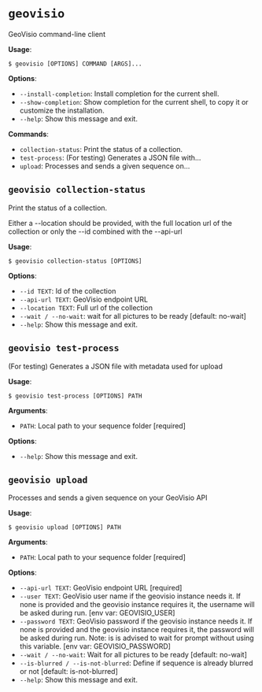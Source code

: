 # `geovisio`

GeoVisio command-line client

**Usage**:

```console
$ geovisio [OPTIONS] COMMAND [ARGS]...
```

**Options**:

* `--install-completion`: Install completion for the current shell.
* `--show-completion`: Show completion for the current shell, to copy it or customize the installation.
* `--help`: Show this message and exit.

**Commands**:

* `collection-status`: Print the status of a collection.
* `test-process`: (For testing) Generates a JSON file with...
* `upload`: Processes and sends a given sequence on...

## `geovisio collection-status`

Print the status of a collection.

Either a --location should be provided, with the full location url of the collection
or only the --id combined with the --api-url

**Usage**:

```console
$ geovisio collection-status [OPTIONS]
```

**Options**:

* `--id TEXT`: Id of the collection
* `--api-url TEXT`: GeoVisio endpoint URL
* `--location TEXT`: Full url of the collection
* `--wait / --no-wait`: wait for all pictures to be ready  [default: no-wait]
* `--help`: Show this message and exit.

## `geovisio test-process`

(For testing) Generates a JSON file with metadata used for upload

**Usage**:

```console
$ geovisio test-process [OPTIONS] PATH
```

**Arguments**:

* `PATH`: Local path to your sequence folder  [required]

**Options**:

* `--help`: Show this message and exit.

## `geovisio upload`

Processes and sends a given sequence on your GeoVisio API

**Usage**:

```console
$ geovisio upload [OPTIONS] PATH
```

**Arguments**:

* `PATH`: Local path to your sequence folder  [required]

**Options**:

* `--api-url TEXT`: GeoVisio endpoint URL  [required]
* `--user TEXT`: GeoVisio user name if the geovisio instance needs it.
If none is provided and the geovisio instance requires it, the username will be asked during run.  [env var: GEOVISIO_USER]
* `--password TEXT`: GeoVisio password if the geovisio instance needs it.
If none is provided and the geovisio instance requires it, the password will be asked during run.
Note: is is advised to wait for prompt without using this variable.  [env var: GEOVISIO_PASSWORD]
* `--wait / --no-wait`: Wait for all pictures to be ready  [default: no-wait]
* `--is-blurred / --is-not-blurred`: Define if sequence is already blurred or not  [default: is-not-blurred]
* `--help`: Show this message and exit.
